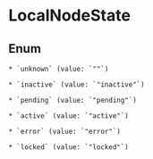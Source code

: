 # LocalNodeState

## Enum

    * `unknown` (value: `""`)

    * `inactive` (value: `"inactive"`)

    * `pending` (value: `"pending"`)

    * `active` (value: `"active"`)

    * `error` (value: `"error"`)

    * `locked` (value: `"locked"`)



